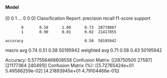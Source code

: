 #### Model
[0 0 1 ... 0 0 0]
Classification Report:
              precision    recall  f1-score   support

           0       0.58      1.00      0.73  28778087
           1       0.90      0.01      0.02  21417855

    accuracy                           0.58  50195942
   macro avg       0.74      0.51      0.38  50195942
weighted avg       0.71      0.58      0.43  50195942

Accuracy: 0.577556468608558
Confusion Matrix:
[[28750500    27587]
 [21177364   240491]]
Confusion Matrix (%):
[[5.72765424e+01 5.49586259e-02]
 [4.21893945e+01 4.79104466e-01]]
